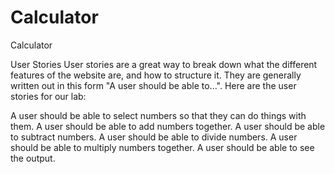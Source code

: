 # Calculator
Calculator

User Stories
User stories are a great way to break down what the different features of the website are, and how to structure it. They are generally written out in this form "A user should be able to...". Here are the user stories for our lab:

A user should be able to select numbers so that they can do things with them.
A user should be able to add numbers together.
A user should be able to subtract numbers.
A user should be able to divide numbers.
A user should be able to multiply numbers together.
A user should be able to see the output.